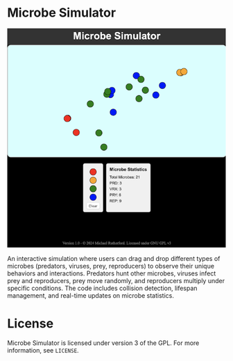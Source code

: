 # Microbe Simulator
![screenshot](https://github.com/michaelrutherford/microbe-simulator/blob/main/screenshot.png)


An interactive simulation where users can drag and drop different types of microbes (predators, viruses, prey, reproducers) to observe their unique behaviors and interactions. Predators hunt other microbes, viruses infect prey and reproducers, prey move randomly, and reproducers multiply under specific conditions. The code includes collision detection, lifespan management, and real-time updates on microbe statistics.

# License
Microbe Simulator is licensed under version 3 of the GPL. For more information, see `LICENSE`.
